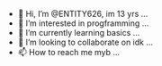 - 👋 Hi, I’m @ENTITY626, im 13 yrs ...
- 👀 I’m interested in progframming ...
- 🌱 I’m currently learning basics ...
- 💞️ I’m looking to collaborate on idk ...
- 📫 How to reach me myb ...

<!---
ENTITY626/ENTITY626 is a ✨ special ✨ repository because its `README.md` (this file) appears on your GitHub profile.
You can click the Preview link to take a look at your changes.
--->
